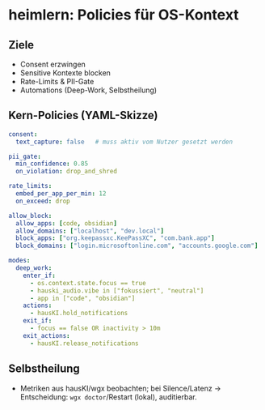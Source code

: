 # heimlern: Policies für OS-Kontext

## Ziele
- Consent erzwingen
- Sensitive Kontexte blocken
- Rate-Limits & PII-Gate
- Automations (Deep-Work, Selbstheilung)

## Kern-Policies (YAML-Skizze)
```yaml
consent:
  text_capture: false   # muss aktiv vom Nutzer gesetzt werden

pii_gate:
  min_confidence: 0.85
  on_violation: drop_and_shred

rate_limits:
  embed_per_app_per_min: 12
  on_exceed: drop

allow_block:
  allow_apps: [code, obsidian]
  allow_domains: ["localhost", "dev.local"]
  block_apps: ["org.keepassxc.KeePassXC", "com.bank.app"]
  block_domains: ["login.microsoftonline.com", "accounts.google.com"]

modes:
  deep_work:
    enter_if:
      - os.context.state.focus == true
      - hauski_audio.vibe in ["fokussiert", "neutral"]
      - app in ["code", "obsidian"]
    actions:
      - hausKI.hold_notifications
    exit_if:
      - focus == false OR inactivity > 10m
    exit_actions:
      - hausKI.release_notifications
```

## Selbstheilung

- Metriken aus hausKI/wgx beobachten; bei Silence/Latenz → Entscheidung: `wgx doctor`/Restart (lokal), auditierbar.
